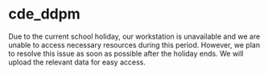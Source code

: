 # cde_ddpm
Due to the current school holiday, our workstation is unavailable and we are unable to access necessary resources during this period. However, we plan to resolve this issue as soon as possible after the holiday ends. We will upload the relevant data for easy access.
